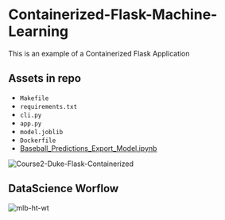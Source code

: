 # Containerized-Flask-Machine-Learning
This is an example of a Containerized Flask Application

## Assets in repo

* `Makefile`
* `requirements.txt`
* `cli.py`
* `app.py`
* `model.joblib`
* `Dockerfile`
* [Baseball_Predictions_Export_Model.ipynb](https://github.com/noahgift/Python-MLOps-Cookbook/blob/main/Baseball_Predictions_Export_Model.ipynb)


![Course2-Duke-Flask-Containerized](https://user-images.githubusercontent.com/58792/110816231-289cd880-8259-11eb-8ab7-45c4ef5190ad.png)


## DataScience Worflow

![mlb-ht-wt](https://user-images.githubusercontent.com/58792/110829008-a7980e00-8265-11eb-883d-4a87fe6f0a84.png)
